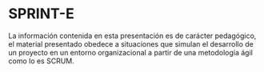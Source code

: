 # SPRINT-E
La información contenida en esta presentación es de carácter pedagógico, el material presentado obedece a situaciones que simulan el desarrollo de un proyecto en un entorno organizacional a partir de una metodología ágil como lo es SCRUM.

